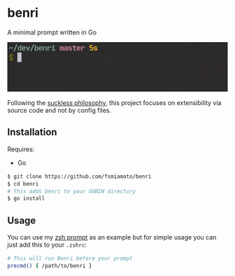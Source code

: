 # benri

A minimal prompt written in Go

![Image of benri](demo.png)

Following the [suckless philosophy](https://suckless.org/philosophy/), this project focuses on extensibility
via source code and not by config files.

## Installation

Requires: 
- Go

```bash
$ git clone https://github.com/fsmiamoto/benri
$ cd benri
# This adds benri to your GOBIN directory
$ go install
```

## Usage

You can use my [zsh prompt](https://github.com/fsmiamoto/dotfiles/blob/master/.zsh/prompt.zsh) as an example but for simple
usage you can just add this to your `.zshrc`:

```bash
# This will run Benri before your prompt
precmd() { /path/to/benri }
```
